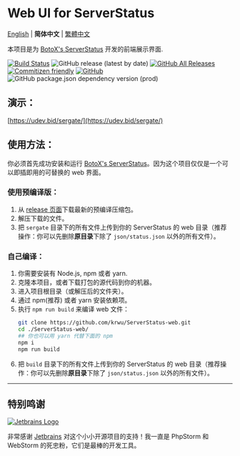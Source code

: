 # Web UI for ServerStatus

[English](README.md) | **简体中文** | [繁體中文](README.zh_TW.md)

本项目是为 [BotoX's ServerStatus](https://github.com/BotoX/ServerStatus/) 开发的前端展示界面.

[![Build Status](https://travis-ci.com/krwu/ServerStatus-web.svg?branch=master)](https://travis-ci.com/krwu/ServerStatus-web)
![GitHub release (latest by date)](https://img.shields.io/github/v/release/krwu/ServerStatus-Web)
[![GitHub All Releases](https://img.shields.io/github/downloads/krwu/ServerStatus-web/total)](https://github.com/krwu/ServerStatus-web/releases)
[![Commitizen friendly](https://img.shields.io/badge/commitizen-friendly-brightgreen.svg)](http://commitizen.github.io/cz-cli/)
[![GitHub](https://img.shields.io/github/license/krwu/ServerStatus-web)](https://github.com/krwu/ServerStatus-web/blob/master/COPYING.txt)
![GitHub package.json dependency version (prod)](https://img.shields.io/github/package-json/dependency-version/krwu/ServerStatus-Web/react)

## 演示：

[https://udev.bid/sergate/](https://udev.bid/sergate/)

## 使用方法：

你必须首先成功安装和运行 [BotoX's ServerStatus](https://github.com/BotoX/ServerStatus/)。因为这个项目仅仅是一个可以即插即用的可替换的 web 界面。

### **使用预编译版：**

1. 从 [release 页面](https://github.com/krwu/ServerStatus-web/releases)下载最新的预编译压缩包。
2. 解压下载的文件。
3. 把 `sergate` 目录下的所有文件上传到你的 ServerStatus 的 web 目录（推荐操作：你可以先删除**原目录**下除了 `json/status.json` 以外的所有文件）。

### **自己编译：**

1. 你需要安装有 Node.js, npm 或者 yarn.
2. 克隆本项目，或者下载打包的源代码到你的机器。
3. 进入项目根目录（或解压后的文件夹）。
4. 通过 npm(推荐) 或者 yarn 安装依赖项。
5. 执行 `npm run build` 来编译 web 文件：
    ``` bash
    git clone https://github.com/krwu/ServerStatus-web.git
    cd ./ServerStatus-web/
    ## 你也可以用 yarn 代替下面的 npm
    npm i
    npm run build
    ```
6. 把 `build` 目录下的所有文件上传到你的 ServerStatus 的 web 目录（推荐操作：你可以先删除**原目录**下除了 `json/status.json` 以外的所有文件）。

---

## 特别鸣谢

[![Jetbrains Logo](https://krwu.github.io/img/jetbrains.svg)](https://www.jetbrains.com/?from=WebUiForServerStatus)

非常感谢 [Jetbrains](https://www.jetbrains.com/?from=WebUiForServerStatus) 对这个小小开源项目的支持！我一直是 PhpStorm 和 WebStorm 的死忠粉，它们是最棒的开发工具。
